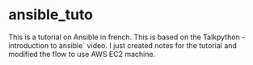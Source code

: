 # ansible_tuto

This is a tutorial on Ansible in french. This is based on the ̀Talkpython - introduction to ansible` video. 
I just created notes for the tutorial and modified the flow to use AWS EC2 machine.
